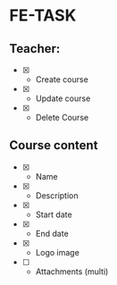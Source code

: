 # FE-TASK

## Teacher:

* [x] * Create course
* [x] * Update course
* [x] * Delete Course

## Course content

* [x] * Name
* [x] * Description
* [x] * Start date
* [x] * End date
* [x] * Logo image
* [ ] * Attachments (multi)
